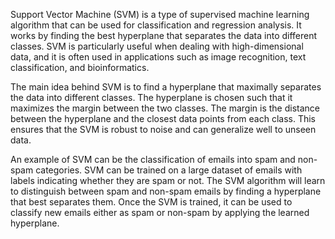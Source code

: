 Support Vector Machine (SVM) is a type of supervised machine learning algorithm that can be used for classification and regression analysis. It works by finding the best hyperplane that separates the data into different classes. SVM is particularly useful when dealing with high-dimensional data, and it is often used in applications such as image recognition, text classification, and bioinformatics.

The main idea behind SVM is to find a hyperplane that maximally separates the data into different classes. The hyperplane is chosen such that it maximizes the margin between the two classes. The margin is the distance between the hyperplane and the closest data points from each class. This ensures that the SVM is robust to noise and can generalize well to unseen data.

An example of SVM can be the classification of emails into spam and non-spam categories. SVM can be trained on a large dataset of emails with labels indicating whether they are spam or not. The SVM algorithm will learn to distinguish between spam and non-spam emails by finding a hyperplane that best separates them. Once the SVM is trained, it can be used to classify new emails either as spam or non-spam by applying the learned hyperplane.